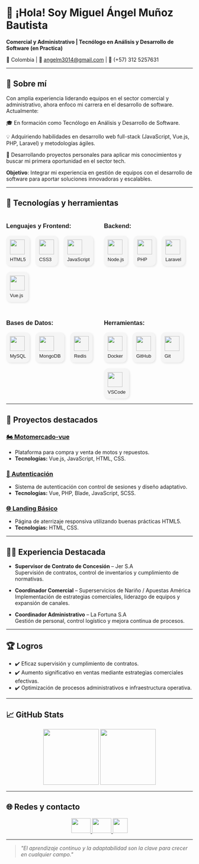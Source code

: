 # 👋 ¡Hola! Soy Miguel Ángel Muñoz Bautista

**Comercial y Administrativo | Tecnólogo en Análisis y Desarrollo de Software (en Practica)**

📍 Colombia | 📧 angelm3014@gmail.com | 📱 (+57) 312 5257631

---
## 💼 Sobre mí
Con amplia experiencia liderando equipos en el sector comercial y administrativo, ahora enfoco mi carrera en el desarrollo de software. Actualmente:

🎓 En formación como Tecnólogo en Análisis y Desarrollo de Software.

💡 Adquiriendo habilidades en desarrollo web full-stack (JavaScript, Vue.js, PHP, Laravel) y metodologías ágiles.

🚀 Desarrollando proyectos personales para aplicar mis conocimientos y buscar mi primera oportunidad en el sector tech.

**Objetivo**: Integrar mi experiencia en gestión de equipos con el desarrollo de software para aportar soluciones innovadoras y escalables.

---

## 🔧 Tecnologías y herramientas

<div style="display: grid; grid-template-columns: repeat(2, 1fr); gap: 24px; font-family: sans-serif;">

  <!-- Lenguajes y Frontend -->
  <div>
    <h3>Lenguajes y Frontend:</h3>
    <div style="display: flex; flex-wrap: wrap; gap: 16px;">
      <div style="display: flex; flex-direction: column; align-items: flex-start; background: #f5f5f5; padding: 10px; border-radius: 12px; box-shadow: 2px 2px 5px rgba(0,0,0,0.1);">
        <img src="https://cdn.jsdelivr.net/gh/devicons/devicon/icons/html5/html5-original.svg" height="40" />
        <span style="font-size: 13px; margin-top: 6px;">HTML5</span>
      </div>
      <div style="display: flex; flex-direction: column; align-items: flex-start; background: #f5f5f5; padding: 10px; border-radius: 12px; box-shadow: 2px 2px 5px rgba(0,0,0,0.1);">
        <img src="https://cdn.jsdelivr.net/gh/devicons/devicon/icons/css3/css3-original.svg" height="40" />
        <span style="font-size: 13px; margin-top: 6px;">CSS3</span>
      </div>
      <div style="display: flex; flex-direction: column; align-items: flex-start; background: #f5f5f5; padding: 10px; border-radius: 12px; box-shadow: 2px 2px 5px rgba(0,0,0,0.1);">
        <img src="https://cdn.jsdelivr.net/gh/devicons/devicon/icons/javascript/javascript-original.svg" height="40" />
        <span style="font-size: 13px; margin-top: 6px;">JavaScript</span>
      </div>
      <div style="display: flex; flex-direction: column; align-items: flex-start; background: #f5f5f5; padding: 10px; border-radius: 12px; box-shadow: 2px 2px 5px rgba(0,0,0,0.1);">
        <img src="https://cdn.jsdelivr.net/gh/devicons/devicon/icons/vuejs/vuejs-original.svg" height="40" />
        <span style="font-size: 13px; margin-top: 6px;">Vue.js</span>
      </div>
    </div>
  </div>

  <!-- Backend -->
  <div>
    <h3>Backend:</h3>
    <div style="display: flex; flex-wrap: wrap; gap: 16px;">
      <div style="display: flex; flex-direction: column; align-items: flex-start; background: #f5f5f5; padding: 10px; border-radius: 12px; box-shadow: 2px 2px 5px rgba(0,0,0,0.1);">
        <img src="https://cdn.jsdelivr.net/gh/devicons/devicon/icons/nodejs/nodejs-original.svg" height="40" />
        <span style="font-size: 13px; margin-top: 6px;">Node.js</span>
      </div>
      <div style="display: flex; flex-direction: column; align-items: flex-start; background: #f5f5f5; padding: 10px; border-radius: 12px; box-shadow: 2px 2px 5px rgba(0,0,0,0.1);">
        <img src="https://cdn.jsdelivr.net/gh/devicons/devicon/icons/php/php-original.svg" height="40" />
        <span style="font-size: 13px; margin-top: 6px;">PHP</span>
      </div>
      <div style="display: flex; flex-direction: column; align-items: flex-start; background: #f5f5f5; padding: 10px; border-radius: 12px; box-shadow: 2px 2px 5px rgba(0,0,0,0.1);">
        <img src="https://cdn.jsdelivr.net/gh/devicons/devicon/icons/laravel/laravel-original.svg" height="40" />
        <span style="font-size: 13px; margin-top: 6px;">Laravel</span>
      </div>
    </div>
  </div>

  <!-- Bases de Datos -->
  <div>
    <h3>Bases de Datos:</h3>
    <div style="display: flex; flex-wrap: wrap; gap: 16px;">
      <div style="display: flex; flex-direction: column; align-items: flex-start; background: #f5f5f5; padding: 10px; border-radius: 12px; box-shadow: 2px 2px 5px rgba(0,0,0,0.1);">
        <img src="https://cdn.jsdelivr.net/gh/devicons/devicon/icons/mysql/mysql-original-wordmark.svg" height="40" />
        <span style="font-size: 13px; margin-top: 6px;">MySQL</span>
      </div>
      <div style="display: flex; flex-direction: column; align-items: flex-start; background: #f5f5f5; padding: 10px; border-radius: 12px; box-shadow: 2px 2px 5px rgba(0,0,0,0.1);">
        <img src="https://cdn.jsdelivr.net/gh/devicons/devicon/icons/mongodb/mongodb-original.svg" height="40" />
        <span style="font-size: 13px; margin-top: 6px;">MongoDB</span>
      </div>
      <div style="display: flex; flex-direction: column; align-items: flex-start; background: #f5f5f5; padding: 10px; border-radius: 12px; box-shadow: 2px 2px 5px rgba(0,0,0,0.1);">
        <img src="https://cdn.jsdelivr.net/gh/devicons/devicon/icons/redis/redis-original.svg" height="40" />
        <span style="font-size: 13px; margin-top: 6px;">Redis</span>
      </div>
    </div>
  </div>

  <!-- Herramientas -->
  <div>
    <h3>Herramientas:</h3>
    <div style="display: flex; flex-wrap: wrap; gap: 16px;">
      <div style="display: flex; flex-direction: column; align-items: flex-start; background: #f5f5f5; padding: 10px; border-radius: 12px; box-shadow: 2px 2px 5px rgba(0,0,0,0.1);">
        <img src="https://cdn.jsdelivr.net/gh/devicons/devicon/icons/docker/docker-original.svg" height="40" />
        <span style="font-size: 13px; margin-top: 6px;">Docker</span>
      </div>
      <div style="display: flex; flex-direction: column; align-items: flex-start; background: #f5f5f5; padding: 10px; border-radius: 12px; box-shadow: 2px 2px 5px rgba(0,0,0,0.1);">
        <img src="https://cdn.jsdelivr.net/gh/devicons/devicon/icons/github/github-original.svg" height="40" />
        <span style="font-size: 13px; margin-top: 6px;">GitHub</span>
      </div>
      <div style="display: flex; flex-direction: column; align-items: flex-start; background: #f5f5f5; padding: 10px; border-radius: 12px; box-shadow: 2px 2px 5px rgba(0,0,0,0.1);">
        <img src="https://cdn.jsdelivr.net/gh/devicons/devicon/icons/git/git-original.svg" height="40" />
        <span style="font-size: 13px; margin-top: 6px;">Git</span>
      </div>
      <div style="display: flex; flex-direction: column; align-items: flex-start; background: #f5f5f5; padding: 10px; border-radius: 12px; box-shadow: 2px 2px 5px rgba(0,0,0,0.1);">
        <img src="https://cdn.jsdelivr.net/gh/devicons/devicon/icons/vscode/vscode-original.svg" height="40" />
        <span style="font-size: 13px; margin-top: 6px;">VSCode</span>
      </div>
    </div>
  </div>

</div>


---

## 📌 Proyectos destacados

### [🏍 Motomercado-vue](https://github.com/Miguel0918/Motomercado-vue)
- Plataforma para compra y venta de motos y repuestos.
- **Tecnologías:** Vue.js, JavaScript, HTML, CSS.

### [🔐 Autenticación](https://github.com/Miguel0918/autenticacion)
- Sistema de autenticación con control de sesiones y diseño adaptativo.
- **Tecnologías:** Vue, PHP, Blade, JavaScript, SCSS.

### [🌐 Landing Básico](https://github.com/Miguel0918/landing-basico-html5)
- Página de aterrizaje responsiva utilizando buenas prácticas HTML5.
- **Tecnologías:** HTML, CSS.

---

## 🧑‍💼 Experiencia Destacada

- **Supervisor de Contrato de Concesión** – Jer S.A  
  Supervisión de contratos, control de inventarios y cumplimiento de normativas.

- **Coordinador Comercial** – Superservicios de Nariño / Apuestas América  
  Implementación de estrategias comerciales, liderazgo de equipos y expansión de canales.

- **Coordinador Administrativo** – La Fortuna S.A  
  Gestión de personal, control logístico y mejora continua de procesos.

---

## 🏆 Logros

- ✔️ Eficaz supervisión y cumplimiento de contratos.
- ✔️ Aumento significativo en ventas mediante estrategias comerciales efectivas.
- ✔️ Optimización de procesos administrativos e infraestructura operativa.

---

## 📈 GitHub Stats

<div align="center">
  <img src="https://github-readme-stats.vercel.app/api?username=Miguel0918&hide_title=true&show_icons=true&include_all_commits=true&count_private=true&theme=github_dark&hide_border=true" height="150" />
  <img src="https://github-readme-stats.vercel.app/api/top-langs/?username=Miguel0918&layout=compact&theme=github_dark&hide_border=true" height="150" />
</div>

---

## 🌐 Redes y contacto

<div align="center">
  <a href="mailto:angelm3014@gmail.com" target="_blank">
    <img src="https://raw.githubusercontent.com/maurodesouza/profile-readme-generator/master/src/assets/icons/social/gmail/default.svg" width="52" height="40" />
  </a>
  <a href="https://github.com/Miguel0918" target="_blank">
    <img src="https://cdn.jsdelivr.net/gh/devicons/devicon/icons/github/github-original.svg" width="52" height="40" />
  </a>
  <a href="https://wa.me/573125257631" target="_blank">
  <img src="https://cdn-icons-png.flaticon.com/512/733/733585.png" width="40" height="40" />
</a>
</div>


---

> _"El aprendizaje continuo y la adaptabilidad son la clave para crecer en cualquier campo."_

